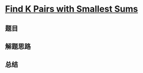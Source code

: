 # [Find K Pairs with Smallest Sums](https://leetcode.com/problems/find-k-pairs-with-smallest-sums/)
## 题目


## 解题思路


## 总结


